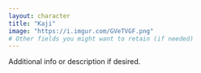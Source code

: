 ```yaml
---
layout: character
title: "Kaji"
image: "https://i.imgur.com/GVeTVGF.png"
# Other fields you might want to retain (if needed)
---
```

Additional info or description if desired.
